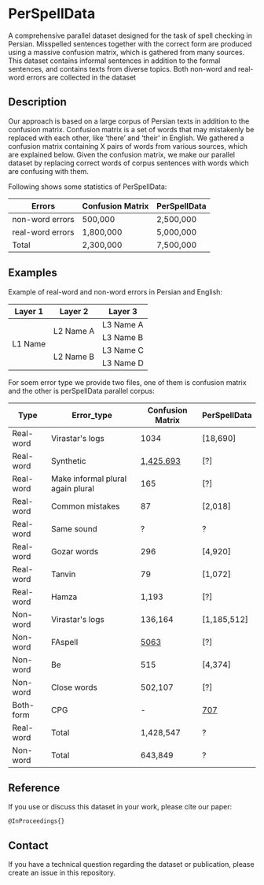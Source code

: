 # PerSpellData

A comprehensive parallel dataset designed for the task of spell checking in Persian. Misspelled sentences together with the correct form are produced using a massive confusion matrix, which is gathered from many sources. This dataset contains informal sentences in addition to the formal sentences, and contains texts from diverse topics. Both non-word and real-word errors are collected in the dataset


## Description

Our approach is based on a large corpus of Persian texts in addition to the confusion matrix. Confusion matrix is a set of words that may mistakenly be replaced with each other, like ‘there’ and ‘their’ in English. We gathered a confusion matrix containing X pairs of words from various sources, which are explained below. Given the confusion matrix, we make our parallel dataset by replacing correct words of corpus sentences with words which are confusing with them.

Following shows some statistics of PerSpellData:

Errors   | Confusion Matrix | PerSpellData|
---------|------------------|-------------|
non-word errors | 500,000     |2,500,000|
real-word errors| 1,800,000   |5,000,000|
Total           | 2,300,000   |7,500,000|


## Examples

Example of real-word and non-word errors in Persian and English:


<table>
    <thead>
        <tr>
            <th>Layer 1</th>
            <th>Layer 2</th>
            <th>Layer 3</th>
        </tr>
    </thead>
    <tbody>
        <tr>
            <td rowspan=4>L1 Name</td>
            <td rowspan=2>L2 Name A</td>
            <td>L3 Name A</td>
        </tr>
        <tr>
            <td>L3 Name B</td>
        </tr>
        <tr>
            <td rowspan=2>L2 Name B</td>
            <td>L3 Name C</td>
        </tr>
        <tr>
            <td>L3 Name D</td>
        </tr>
    </tbody>
</table>


For soem error type we provide two files, one of them is confusion matrix and the other is perSpellData parallel corpus:

Type |Error_type | Confusion Matrix | PerSpellData |
---------|---------|------------|-----------|
Real-word |Virastar's logs  			| 1034	 	| [18,690]	|
Real-word |Synthetic  				| [1,425,693](https://github.com/rominaoji/PerSpellData/blob/main/confusion_matrix/real-word/final_confusion_real.csv) 	| [?]		|
Real-word |Make informal plural again plural 	| 165		| [?] 		|
Real-word |Common mistakes 			| 87		| [2,018] 	|
Real-word |Same sound 				| ? 		| ?		|
Real-word |Gozar words 				| 296	 	| [4,920] 	|
Real-word |Tanvin 				| 79	  	| [1,072] 	|
Real-word |Hamza 				| 1,193		| [?] 		|
Non-word  |Virastar's logs  			| 136,164 	| [1,185,512]	|
Non-word  |FAspell  				| [5063](https://www.kaggle.com/rtatman/faspell) 	| [?]		|
Non-word  |Be 					| 515		| [4,374] 	|
Non-word  |Close words  			| 502,107 	| [?] 		|
Both-form |CPG  				| - 		| [707](https://github.com/rominaoji/PerSpellData/tree/main/dehkhoda)	|
Real-word |Total  				| 1,428,547	| ?		|
Non-word  |Total  				| 643,849	| ? 		|


## Reference 

If you use or discuss this dataset in your work, please cite our paper:

```
@InProceedings{}
```

## Contact

If you have a technical question regarding the dataset or publication, please
create an issue in this repository.
